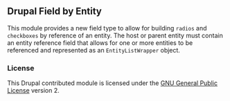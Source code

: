 ## Drupal Field by Entity

This module provides a new field type to allow for building `radios` and `checkboxes` by reference of an entity. The host or parent entity must contain an entity reference field that allows for one or more entities to be referenced and represented as an `EntityListWrapper` object.

### License

This Drupal contributed module is licensed under the [GNU General Public License](./LICENSE.md) version 2.
